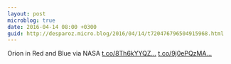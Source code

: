 ```yaml
---
layout: post
microblog: true
date: 2016-04-14 08:00 +0300
guid: http://desparoz.micro.blog/2016/04/14/t720476796504915968.html
---
```

Orion in Red and Blue  via NASA [t.co/8Th6kYYQZ...](https://t.co/8Th6kYYQZJ) [t.co/9j0ePQzMA...](https://t.co/9j0ePQzMAr)
